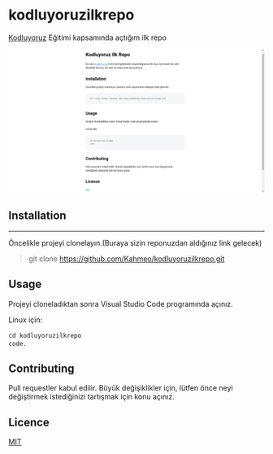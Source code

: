# kodluyoruzilkrepo
[Kodluyoruz](https://www.kodluyoruz.org/) Eğitimi kapsamında açtığım ilk repo

![Lorem Picsum Gorsel](https://raw.githubusercontent.com/Kodluyoruz/taskforce/main/git/odev1/figures/markdown.png)



## Installation
---
Öncelikle projeyi clonelayın.(Buraya sizin reponuzdan aldığınız link gelecek)

> git clone https://github.com/Kahmeo/kodluyoruzilkrepo.git



## Usage
Projeyi cloneladıktan sonra Visual Studio Code programında açınız.

Linux için: 
```
cd kodluyoruzilkrepo
code.
 ```


 ## Contributing
 Pull requestler kabul edilir. Büyük değişiklikler için, lütfen önce neyi değiştirmek istediğinizi tartışmak için konu açınız.

 ## Licence

 [MIT](https://choosealicense.com/licenses/mit/)

